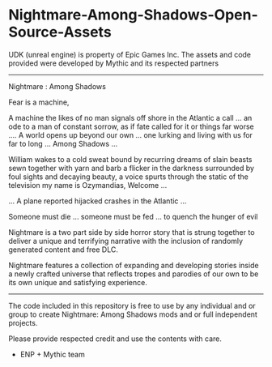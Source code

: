 Nightmare-Among-Shadows-Open-Source-Assets
==========================================

UDK (unreal engine) is property of Epic Games Inc. The assets and code provided were developed by Mythic and its respected partners

---

Nightmare : Among Shadows 

Fear is a machine,

A machine the likes of no man signals off shore in the Atlantic a call ...
an ode to a man of constant sorrow, as if fate called for it or things far worse .... 
A world opens up beyond our own ... one lurking and living with us for far to long ... Among Shadows ...

William wakes to a cold sweat bound by recurring dreams of slain beasts 
sewn together with yarn and barb a flicker in the darkness surrounded by foul sights and decaying beauty, 
a voice spurts through the static of the television my name is Ozymandias, Welcome ...

... A plane reported hijacked crashes in the Atlantic ...

Someone must die ... someone must be fed ... to quench the hunger of evil

Nightmare is a two part side by side horror story that is strung together to deliver a unique and terrifying narrative 
with the inclusion of randomly generated content and free DLC.

Nightmare features a collection of expanding and developing stories inside a newly crafted universe
that reflects tropes and parodies of our own to be its own unique and satisfying experience.

---

The code included in this repository is free to use by any individual and or group to create Nightmare: Among Shadows
mods and or full independent projects. 

Please provide respected credit and use the contents with care.

- ENP + Mythic team
